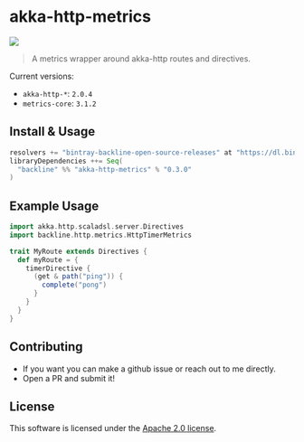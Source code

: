 # akka-http-metrics

![](https://api.travis-ci.org/Backline/akka-http-metrics.svg)

> A metrics wrapper around akka-http routes and directives.

Current versions:

- `akka-http-*`: `2.0.4`
- `metrics-core`: `3.1.2`

## Install & Usage

```scala
resolvers += "bintray-backline-open-source-releases" at "https://dl.bintray.com/backline/open-source"
libraryDependencies ++= Seq(
  "backline" %% "akka-http-metrics" % "0.3.0"
)
```

## Example Usage

```scala
import akka.http.scaladsl.server.Directives
import backline.http.metrics.HttpTimerMetrics

trait MyRoute extends Directives {
  def myRoute = {
    timerDirective {
      (get & path("ping")) {
        complete("pong")
      }
    }
  }
}
```

## Contributing

- If you want you can make a github issue or reach out to me directly.
- Open a PR and submit it!

## License

This software is licensed under the [Apache 2.0 license](LICENSE).
